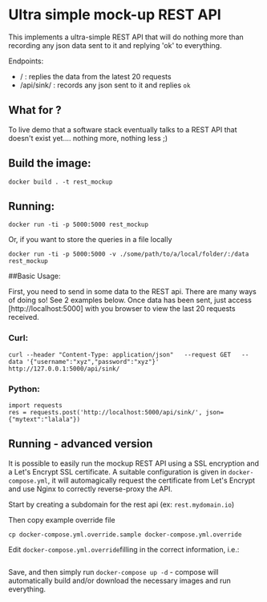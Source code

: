 # Ultra simple mock-up REST API

This implements a ultra-simple REST API that will do nothing more than recording any json data sent to it and replying 'ok' to everything.

Endpoints:
- / : replies the data from the latest 20 requests
- /api/sink/ : records any json sent to it and replies `ok`

## What for ?

To live demo that a software stack eventually talks to a REST API that doesn't exist yet.... nothing more, nothing less ;)

## Build the image:

```
docker build . -t rest_mockup
```

## Running:
```
docker run -ti -p 5000:5000 rest_mockup
```

Or, if you want to store the queries in a file locally

```
docker run -ti -p 5000:5000 -v ./some/path/to/a/local/folder/:/data  rest_mockup
```


##Basic Usage:

First, you need to send in some data to the REST api. There are many ways of doing so! See 2 examples below.
Once data has been sent, just access [http://localhost:5000] with you browser to view the last 20 requests received.


### Curl:

```
curl --header "Content-Type: application/json"   --request GET   --data '{"username":"xyz","password":"xyz"}' http://127.0.0.1:5000/api/sink/
```

### Python:
```
import requests
res = requests.post('http://localhost:5000/api/sink/', json={"mytext":"lalala"})
```

## Running - advanced version

It is possible to easily run the mockup REST API using a SSL encryption and a Let's Encrypt SSL certificate. A suitable configuration is given in  ```docker-compose.yml```, it will automagically request the certificate from Let's Encrypt and use Nginx to correctly reverse-proxy the API.


Start by creating a subdomain for the rest api (ex: ```rest.mydomain.io```)

Then copy example override file

```cp docker-compose.yml.override.sample docker-compose.yml.override```

Edit ```docker-compose.yml.override```filling in the correct information, i.e.:
```

```



Save, and then simply run ```docker-compose up -d```  - compose will automatically build and/or download the necessary images and run everything.
